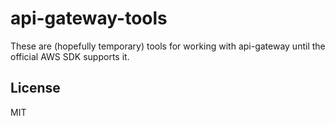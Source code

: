 # api-gateway-tools

These are (hopefully temporary) tools for working with api-gateway until the
official AWS SDK supports it.

## License

MIT
